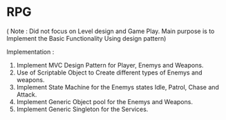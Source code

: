 # RPG

( Note : Did not focus on Level design and Game Play. Main purpose is to Implement the Basic Functionality Using design pattern)

Implementation :
   1) Implement MVC Design Pattern for Player, Enemys and Weapons.
   2) Use of Scriptable Object to Create different types of Enemys and weapons.
   3) Implement State Machine for the Enemys states Idle, Patrol, Chase and Attack.
   4) Implement Generic Object pool for the Enemys and Weapons.
   5) Implement Generic Singleton for the Services.
